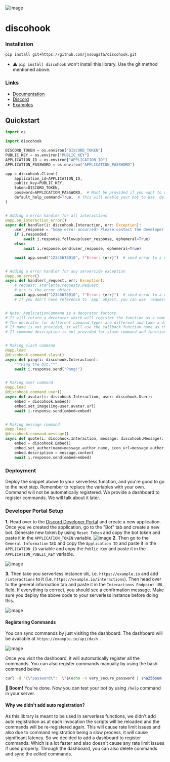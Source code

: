 ![image](https://github.com/jnsougata/discohook/assets/53375272/3bf58705-24c8-47ba-98f8-dffca05c1f82)

# discohook

### Installation

```bash
pip install git+https://github.com/jnsougata/discohook.git
```
- ⚠️ `pip install discohook` won't install this library. Use the git method mentioned above.

### Links
- [Documentation](https://discohook.readthedocs.io/en/latest/)
- [Discord](https://discord.gg/5PwqKbM7wu)
- [Examples](examples)


## Quickstart

```python
import os

import discohook

DISCORD_TOKEN = os.environ["DISCORD_TOKEN"]
PUBLIC_KEY = os.environ["PUBLIC_KEY"]
APPLICATION_ID = os.environ["APPLICATION_ID"]
APPLICATION_PASSWORD = os.environ["APPLICATION_PASSWORD"]

app = discohook.Client(
    application_id=APPLICATION_ID,
    public_key=PUBLIC_KEY,
    token=DISCORD_TOKEN,
    password=APPLICATION_PASSWORD,  # Must be provided if you want to use the dashboard.
    default_help_command=True,  # This will enable your bot to use  default help command (/help).
)


# Adding a error handler for all interactions
@app.on_interaction_error()
async def handler(i: discohook.Interaction, err: Exception):
    user_response = "Some error occurred! Please contact the developer."
    if i.responded:
        await i.response.followup(user_response, ephemeral=True)
    else:
        await i.response.send(user_response, ephemeral=True)

    await app.send("12345678910", f"Error: {err}")  # send error to a channel in development server


# Adding a error handler for any serverside exception
@app.on_error()
async def handler(_request, err: Exception):
    # request: starlette.requests.Request
    # err is the error object
    await app.send("12345678910", f"Error: {err}")  # send error to a channel in development server
    # If you don't have reference to `app` object, you can use `request.app` to get the app object.


# Note: ApplicationCommand is a decorator factory.
# It will return a decorator which will register the function as a command.
# The decorator for different command types are different and take a different set of arguments.
# If name is not provided, it will use the callback function name as the command name
# If command description is not provided for slash command and function's docstring is not found, it will raise ValueError.


# Making slash command
@app.load
@discohook.command.slash()
async def ping(i: discohook.Interaction):
    """Ping the bot."""
    await i.response.send("Pong!")


# Making user command
@app.load
@discohook.command.user()
async def avatar(i: discohook.Interaction, user: discohook.User):
    embed = discohook.Embed()
    embed.set_image(img=user.avatar.url)
    await i.response.send(embed=embed)


# Making message command
@app.load
@discohook.command.message()
async def quote(i: discohook.Interaction, message: discohook.Message):
    embed = discohook.Embed()
    embed.set_author(name=message.author.name, icon_url=message.author.avatar.url)
    embed.description = message.content
    await i.response.send(embed=embed)

```
### Deployment
Deploy the snippet above to your serverless function, and you're good to go to the next step.
Remember to replace the variables with your own.
Command will not be automatically registered.
We provide a dashboard to register commands.
We will talk about it later.

### Developer Portal Setup
**1.** Head over to the [Discord Developer Portal](https://discord.com/developers/applications) and create a new application. Once you've created the application, go to the "Bot" tab and create a new bot. Generate new token by using `Reset Token` and copy the bot token and paste it in the `APPLICATION_TOKEN` variable.
![image](https://user-images.githubusercontent.com/53375272/205481601-934f7304-96a1-493f-82ed-91a3890e6352.png)
**2.** Then go to the `General Information` tab and copy the `Application ID` and paste it in the `APPLICATION_ID` variable and copy the `Public Key` and paste it in the `APPLICATION_PUBLIC_KEY` variable.

![image](https://user-images.githubusercontent.com/53375272/205481675-5e2f338f-7524-4e70-af65-bacfa48d1541.png)

**3.** Then take you serverless instance `URL` i.e. `https://example.io` and add `/interactions` to it (i.e. `https://example.io/interactions`). Then head over to the general information tab and paste it in the `Interactions Endpoint URL` field. If everything is correct, you should see a confirmation message. Make sure you deploy the above code to your serverless instance before doing this.

![image](https://user-images.githubusercontent.com/53375272/205481706-3ecae6ba-1c98-4b55-bcfd-bf42ac1ad10e.png)


#### Registering Commands
You can sync commands by just visiting the dashboard.
The dashboard will be available at `https://example.io/api/dash `. 

![image](https://github.com/jnsougata/discohook/assets/53375272/b174878b-7aac-4e05-83cc-62f00dfa8c80)

Once you visit the dashboard, it will automatically register all the commands. 
You can also register commands manually by using the bash command below.   
```bash
curl -d "{\"password\":  \"$(echo -n very_secure_password | sha256sum | awk '{ print $1 }')\"}" -X POST https://example.io/api/sync
```

**🎉 Boom!** You're done. Now you can test your bot by using ` /help ` command in your server.

#### Why we didn't add auto registration?
As this library is meant to be used in serverless functions,
we didn't add auto registration as at each invocation the scripts will be reloaded
and the commands will be re-registered again.
This will cause rate limit issues and also due to command registration being a slow process,
it will cause significant latency.
So we decided to add a dashboard to register commands.
Which is a lot faster and also doesn't cause any rate limit issues if used properly.
Through the dashboard, you can also delete commands and sync the edited commands.
